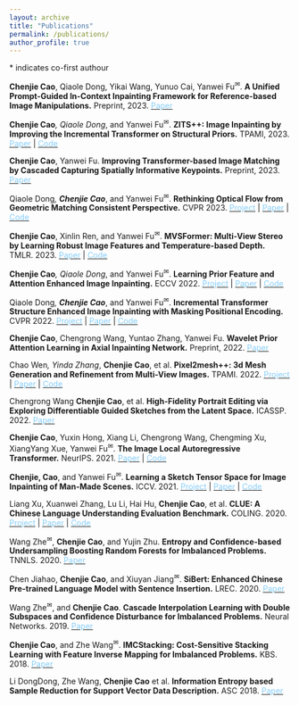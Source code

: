 ```yaml
---
layout: archive
title: "Publications"
permalink: /publications/
author_profile: true
---
```


<a>*</a> indicates co-first authour

<b>Chenjie Cao</b>, Qiaole Dong, Yikai Wang, Yunuo Cai, Yanwei Fu<sup><a title='Corresponding author'>✉</a></sup>.
<b>A Unified Prompt-Guided In-Context Inpainting Framework for Reference-based Image Manipulations.</b> Preprint, 2023.
[<span class="underline-on-hover" style="color:#87CEFA">Paper</span>](https://arxiv.org/abs/2305.11577)

<b>Chenjie Cao<a>*</a></b>, Qiaole Dong<a>*</a>, and Yanwei Fu<sup><a title='Corresponding author'>✉</a></sup>.
<b>ZITS++: Image Inpainting by Improving the Incremental Transformer on Structural Priors.</b> TPAMI, 2023. 
[<span class="underline-on-hover" style="color:#87CEFA">Paper</span>](https://arxiv.org/abs/2210.05950)
\| [<span class="underline-on-hover" style="color:#87CEFA">Code</span>](https://github.com/ewrfcas/ZITS-PlusPlus)

<b>Chenjie Cao</b>, Yanwei Fu. <b>Improving Transformer-based Image Matching by Cascaded Capturing Spatially Informative Keypoints.</b> Preprint, 2023.
[<span class="underline-on-hover" style="color:#87CEFA">Paper</span>](https://arxiv.org/abs/2303.02885)

Qiaole Dong<a>*</a>, <b>Chenjie Cao<a>*</a></b>, and Yanwei Fu<sup><a title='Corresponding author'>✉</a></sup>.
<b>Rethinking Optical Flow from Geometric Matching Consistent Perspective.</b> CVPR 2023. 
[<span class="underline-on-hover" style="color:#87CEFA">Project</span>](https://dqiaole.github.io/MatchFlow/)
\| [<span class="underline-on-hover" style="color:#87CEFA">Paper</span>](https://arxiv.org/abs/2303.08384)
\| [<span class="underline-on-hover" style="color:#87CEFA">Code</span>](https://github.com/DQiaole/MatchFlow)

<b>Chenjie Cao</b>, Xinlin Ren, and Yanwei Fu<sup><a title='Corresponding author'>✉</a></sup>. 
<b>MVSFormer: Multi-View Stereo by Learning Robust Image Features and Temperature-based Depth.</b> TMLR. 2023. [<span class="underline-on-hover" style="color:#87CEFA">Paper</span>](https://arxiv.org/abs/2208.02541)
\| [<span class="underline-on-hover" style="color:#87CEFA">Code</span>](https://github.com/ewrfcas/MVSFormer)

<b>Chenjie Cao<a>*</a></b>, Qiaole Dong<a>*</a>, and Yanwei Fu<sup><a title='Corresponding author'>✉</a></sup>.
<b>Learning Prior Feature and Attention Enhanced Image Inpainting.</b> ECCV 2022. [<span class="underline-on-hover" style="color:#87CEFA">Project</span>](https://ewrfcas.github.io/MAE-FAR/)
\| [<span class="underline-on-hover" style="color:#87CEFA">Paper</span>](https://arxiv.org/abs/2208.01837)
\| [<span class="underline-on-hover" style="color:#87CEFA">Code</span>](https://github.com/ewrfcas/MAE-FAR)

Qiaole Dong<a>*</a>, <b>Chenjie Cao<a>*</a></b>, and Yanwei Fu<sup><a title='Corresponding author'>✉</a></sup>.
<b>Incremental Transformer Structure Enhanced Image Inpainting with Masking Positional Encoding.</b> CVPR 2022. [<span class="underline-on-hover" style="color:#87CEFA">Project</span>](https://dqiaole.github.io/ZITS_inpainting/)
\| [<span class="underline-on-hover" style="color:#87CEFA">Paper</span>](https://openaccess.thecvf.com/content/CVPR2022/papers/Dong_Incremental_Transformer_Structure_Enhanced_Image_Inpainting_With_Masking_Positional_Encoding_CVPR_2022_paper.pdf)
\| [<span class="underline-on-hover" style="color:#87CEFA">Code</span>](https://github.com/DQiaole/ZITS_inpainting)

<b>Chenjie Cao</b>, Chengrong Wang, Yuntao Zhang, Yanwei Fu. <b>Wavelet Prior Attention Learning in Axial Inpainting Network.</b> Preprint, 2022.
[<span class="underline-on-hover" style="color:#87CEFA">Paper</span>](https://arxiv.org/abs/2206.03113)

Chao Wen<a>*</a>, Yinda Zhang<a>*</a>, <b>Chenjie Cao</b>, et al. 
<b>Pixel2mesh++: 3d Mesh Generation and Refinement from Multi-View Images.</b> TPAMI. 2022.
[<span class="underline-on-hover" style="color:#87CEFA">Project</span>](https://ewrfcas.github.io/Pixel2MeshPlusPlus-MVDISN)
\| [<span class="underline-on-hover" style="color:#87CEFA">Paper</span>](https://arxiv.org/abs/2204.09866)
\| [<span class="underline-on-hover" style="color:#87CEFA">Code</span>](https://github.com/ewrfcas/Pixel2MeshPlusPlus-MVDISN)

Chengrong Wang <b>Chenjie Cao</b>, et al. <b>High-Fidelity Portrait Editing via Exploring Differentiable Guided Sketches from the Latent Space.</b> ICASSP. 2022.
[<span class="underline-on-hover" style="color:#87CEFA">Paper</span>](https://ieeexplore.ieee.org/document/9747428/)

<b>Chenjie Cao</b>, Yuxin Hong, Xiang Li, Chengrong Wang, Chengming Xu, XiangYang Xue, Yanwei Fu<sup><a title='Corresponding author'>✉</a></sup>. 
<b>The Image Local Autoregressive Transformer.</b> NeurIPS. 2021.
[<span class="underline-on-hover" style="color:#87CEFA">Paper</span>](https://arxiv.org/abs/2106.02514)
\| [<span class="underline-on-hover" style="color:#87CEFA">Code</span>](https://github.com/ewrfcas/iLAT)

<b>Chenjie, Cao</b>, and Yanwei Fu<sup><a title='Corresponding author'>✉</a></sup>. 
<b>Learning a Sketch Tensor Space for Image Inpainting of Man-Made Scenes.</b> ICCV. 2021.
[<span class="underline-on-hover" style="color:#87CEFA">Project</span>](https://ewrfcas.github.io/MST_inpainting/)
\| [<span class="underline-on-hover" style="color:#87CEFA">Paper</span>](https://arxiv.org/abs/2103.15087)
\| [<span class="underline-on-hover" style="color:#87CEFA">Code</span>](https://github.com/ewrfcas/MST_inpainting)

Liang Xu, Xuanwei Zhang, Lu Li, Hai Hu, <b>Chenjie Cao</b>, et al. <b>CLUE: A Chinese Language Understanding Evaluation Benchmark.</b> COLING. 2020.
[<span class="underline-on-hover" style="color:#87CEFA">Project</span>](https://www.cluebenchmarks.com/)
\| [<span class="underline-on-hover" style="color:#87CEFA">Paper</span>](https://aclanthology.org/2020.coling-main.419/)
\| [<span class="underline-on-hover" style="color:#87CEFA">Code</span>](https://github.com/CLUEbenchmark/CLUE)

Wang Zhe<sup><a title='Corresponding author'>✉</a></sup>, <b>Chenjie Cao</b>, and Yujin Zhu. <b>Entropy and Confidence-based Undersampling Boosting Random Forests for Imbalanced Problems.</b> TNNLS. 2020.
[<span class="underline-on-hover" style="color:#87CEFA">Paper</span>](https://ieeexplore.ieee.org/document/8968753)

Chen Jiahao, <b>Chenjie Cao</b>, and Xiuyan Jiang<sup><a title='Corresponding author'>✉</a></sup>. <b>SiBert: Enhanced Chinese Pre-trained Language Model with Sentence Insertion.</b> LREC. 2020.
[<span class="underline-on-hover" style="color:#87CEFA">Paper</span>](https://aclanthology.org/2020.lrec-1.293.pdf)

Wang Zhe<sup><a title='Corresponding author'>✉</a></sup>, and <b>Chenjie Cao</b>. <b>Cascade Interpolation Learning with Double Subspaces and Confidence Disturbance for Imbalanced Problems.</b> Neural Networks. 2019.
[<span class="underline-on-hover" style="color:#87CEFA">Paper</span>](https://www.sciencedirect.com/science/article/abs/pii/S0893608019301765)

<b>Chenjie Cao</b>, and Zhe Wang<sup><a title='Corresponding author'>✉</a></sup>. <b>IMCStacking: Cost-Sensitive Stacking Learning with Feature Inverse Mapping for Imbalanced Problems.</b> KBS. 2018.
[<span class="underline-on-hover" style="color:#87CEFA">Paper</span>](https://www.sciencedirect.com/science/article/abs/pii/S0950705118300947)

Li DongDong, Zhe Wang, <b>Chenjie Cao</b> et al. <b>Information Entropy based Sample Reduction for Support Vector Data Description.</b> ASC 2018.
[<span class="underline-on-hover" style="color:#87CEFA">Paper</span>](https://www.sciencedirect.com/science/article/abs/pii/S1568494618301121)